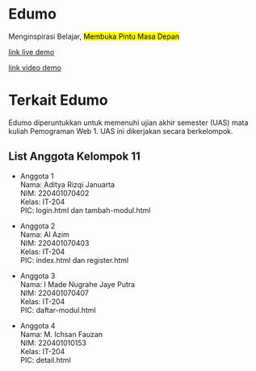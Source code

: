 # Edumo
<p>Menginspirasi Belajar, <mark>Membuka Pintu Masa Depan</mark></p>
<a href="https://edumo.aazdev.id" target="_blank">link live demo</a>

<a href="https://youtu.be/cKKnZdUl8wM" target="_blank">link video demo</a>

# Terkait Edumo
Edumo diperuntukkan untuk memenuhi ujian akhir semester (UAS) mata kuliah Pemograman Web 1. UAS ini dikerjakan secara berkelompok.

## List Anggota Kelompok 11
- Anggota 1<br>Nama: Aditya Rizqi Januarta<br>NIM: 220401070402<br>Kelas: IT-204<br>PIC: login.html dan tambah-modul.html
  
- Anggota 2<br>Nama: Al Azim<br>NIM: 220401070403<br>Kelas: IT-204<br>PIC: index.html dan register.html

- Anggota 3<br>Nama: I Made Nugrahe Jaye Putra<br>NIM: 220401070407<br>Kelas: IT-204<br>PIC: daftar-modul.html

- Anggota 4<br>Nama: M. Ichsan Fauzan<br>NIM: 220401010153<br>Kelas: IT-204<br>PIC: detail.html